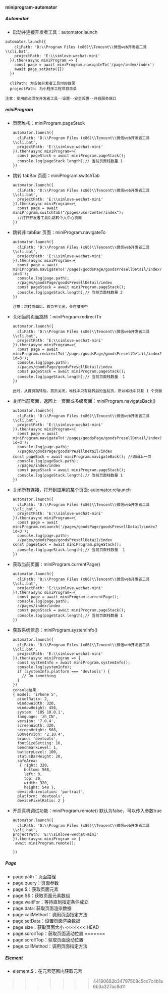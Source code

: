 #### miniprogram-automator

##### Automator

+ 启动并连接开发者工具：automator.launch

```
automator.launch({
    cliPath: 'D:\\Program Files (x86)\\Tencent\\微信web开发者工具\\cli.bat',
    projectPath: 'E:\\simlove-wechat-mini'
  }).then(async miniProgram => {
    const page = await miniProgram.navigateTo('/page/index/index')
    await page.setData({})
  })
  
  cliPath: 为安装开发者工具时的目录
  projectPath: 为小程序工程项目目录
  
注意：使用前必须在开发者工具--设置--安全设置--开启服务端口
```



##### miniProgram

+ 页面堆栈：miniProgram.pageStack

  ```
  automator.launch({
    cliPath: 'D:\\Program Files (x86)\\Tencent\\微信web开发者工具\\cli.bat',
    projectPath: 'E:\\simlove-wechat-mini'
  }).then(async miniProgram=>{
    const pageStack = await miniProgram.pageStack();
    console.log(pageStack.length);// 当前页面栈数量 1
  })
  ```

  

+ 跳转 tabBar 页面：miniProgram.switchTab

  ```
  automator.launch({
    cliPath: 'D:\\Program Files (x86)\\Tencent\\微信web开发者工具\\cli.bat',
    projectPath: 'E:\\simlove-wechat-mini'
  }).then(async miniProgram=>{
    const page = await miniProgram.switchTab("/pages/userCenter/index");
    //打开开发者工具后跳转个人中心页面
  })
  ```

+ 跳转非 tabBar 页面：miniProgram.navigateTo

  ```
  automator.launch({
    cliPath: 'D:\\Program Files (x86)\\Tencent\\微信web开发者工具\\cli.bat',
    projectPath: 'E:\\simlove-wechat-mini'
  }).then(async miniProgram=>{
    const page = await miniProgram.navigateTo('/pages/goodsPage/goodsPresellDetail/index?id=3');
    console.log(page.path);  
    //pages/goodsPage/goodsPresellDetail/index
    const pageStack = await miniProgram.pageStack();
    console.log(pageStack.length);// 当前页面栈数量 2
  })
  
  注意：跳转页面后，首页不关闭，会在堆栈中
  ```

+ 关闭当前页面跳转：miniProgram.redirectTo

  ```
  automator.launch({
    cliPath: 'D:\\Program Files (x86)\\Tencent\\微信web开发者工具\\cli.bat',
    projectPath: 'E:\\simlove-wechat-mini'
  }).then(async miniProgram=>{
    const page = await miniProgram.redirectTo('/pages/goodsPage/goodsPresellDetail/index?id=3');
    console.log(page.path);
    //pages/goodsPage/goodsPresellDetail/index
    const pageStack = await miniProgram.pageStack();
    console.log(pageStack.length);// 当前页面栈数量  1
  })
  
  此时，从首页跳转后，首页关闭，堆栈中只有跳转后的当前页，所以堆栈中只有 1 个页面
  ```

+ 关闭当前页面，返回上一页面或多级页面：miniProgram.navigateBack()

  ```
  automator.launch({
    cliPath: 'D:\\Program Files (x86)\\Tencent\\微信web开发者工具\\cli.bat',
    projectPath: 'E:\\simlove-wechat-mini'
  }).then(async miniProgram=>{
    const page = await miniProgram.navigateTo('/pages/goodsPage/goodsPresellDetail/index?id=3');
    console.log(page.path);
    //pages/goodsPage/goodsPresellDetail/index
  const pageBack = await miniProgram.navigateBack(); //返回上一页
    console.log(pageBack.path);
    //pages/index/index
    const pageStack = await miniProgram.pageStack();
    console.log(pageStack.length);// 当前页面栈数量 1
  })
  ```
  
+ 关闭所有连接，打开到应用的某个页面: automator.relaunch

  ```
  automator.launch({
    cliPath: 'D:\\Program Files (x86)\\Tencent\\微信web开发者工具\\cli.bat',
    projectPath: 'E:\\simlove-wechat-mini'
  }).then(async miniProgram=>{
    const page = await miniProgram.reLaunch('/pages/goodsPage/goodsPresellDetail/index?id=3');
    console.log(page.path);
    //pages/goodsPage/goodsPresellDetail/index
  const pageStack = await miniProgram.pageStack();
    console.log(pageStack.length);// 当前页面栈数量  1
  })
  ```
  
+ 获取当前页面：miniProgram.currentPage()

  ```
  automator.launch({
    cliPath: 'D:\\Program Files (x86)\\Tencent\\微信web开发者工具\\cli.bat',
    projectPath: 'E:\\simlove-wechat-mini'
  }).then(async miniProgram=>{
    const page = await miniProgram.currentPage();
    console.log(page.path);
    //pages/index/index
    const pageStack = await miniProgram.pageStack();
    console.log(pageStack.length);// 当前页面栈数量 1
  })
  
  ```

+ 获取系统信息：miniProgram.systemInfo()

  ```
  automator.launch({
    cliPath: 'D:\\Program Files (x86)\\Tencent\\微信web开发者工具\\cli.bat',
    projectPath: 'E:\\simlove-wechat-mini'
  }).then(async miniProgram => {
    const systemInfo = await miniProgram.systemInfo();
    console.log(systemInfo);
    if (systemInfo.platform === 'devtools') {
      // Do something
    }
  })
  console结果：
  { model: 'iPhone 5',
    pixelRatio: 2,
    windowWidth: 320,
    windowHeight: 456,
    system: 'iOS 10.0.1',
    language: 'zh_CN',
    version: '7.0.4',
    screenWidth: 320,
    screenHeight: 568,
    SDKVersion: '2.10.4',
    brand: 'devtools',
    fontSizeSetting: 16,
    benchmarkLevel: 1,
    batteryLevel: 100,
    statusBarHeight: 20,
    safeArea:
     { right: 320,
       bottom: 568,
       left: 0,
       top: 20,
       width: 320,
       height: 548 },
    deviceOrientation: 'portrait',
    platform: 'devtools',
    devicePixelRatio: 2 }
  ```

+ 开启真机调试功能：miniProgram.remote()  默认为false，可以传入参数true

  ```
  automator.launch({
    cliPath: 'D:\\Program Files (x86)\\Tencent\\微信web开发者工具\\cli.bat',
  projectPath: 'E:\\simlove-wechat-mini'
  }).then(async miniProgram => {
   await miniProgram.remote();
   
  })
  ```
  
  

##### Page

+ page.path：页面路径
+ page.query：页面参数
+ page.$：获取页面元素
+ page.$$：获取页面元素数组
+ page.waitFor：等待直到指定条件成立
+ page.data:  获取页面渲染数据 
+ page.callMethod：调用页面指定方法
+ page.setData：设置页面渲染数据
+ page.size：获取页面大小
<<<<<<< HEAD
+ page.scrollTop：获取页面滚动位置
=======
+ page.scrollTop：获取页面滚动位置
+ page.callMethod：调用页面指定方法

##### Element

+ element.$：在元素范围内获取元素
>>>>>>> 44180682b34797508c5cc7c4b1a6b3a327ac8d11
